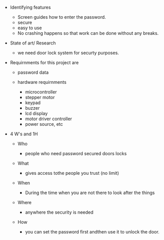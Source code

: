 * Identifying features
   * Screen guides how to enter the password.
   * secure
   * easy to use
   * No crashing happens so that work can be done without any breaks.
* State of art/ Research
    * we need door lock system for securty purposes.


* Requirnments for this project are
    * password data
    
    * hardware requirnments
        * microcontroller
        * stepper motor
        * keypad
        * buzzer
        * lcd display
        * motor driver controller
        * power source, etc

* 4 W's and 1H
    * Who
      * people who need password secured doors locks

    * What
      * gives access tothe people you trust (no limit)

    * When
      * During the time when you are not there to look after the things

    * Where
      * anywhere the security is needed

    * How
      * you can set the password first andthen use it to unlock the door.

        
